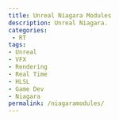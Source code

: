 ```yaml
---
title: Unreal Niagara Modules
description: Unreal Niagara.
categories:
 - RT
tags:
- Unreal
- VFX
- Rendering
- Real Time
- HLSL
- Game Dev
- Niagara
permalink: /niagaramodules/
---
```

